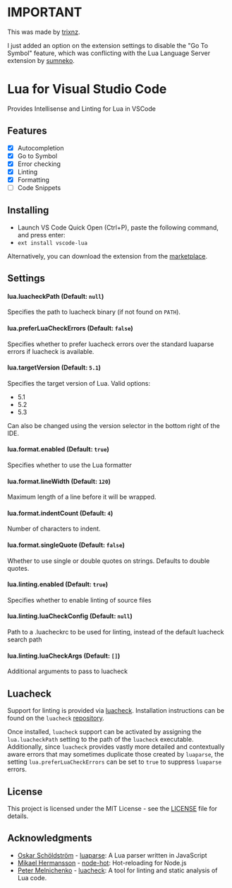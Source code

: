
# IMPORTANT
This was made by [trixnz](https://github.com/trixnz).

I just added an option on the extension settings to disable the "Go To Symbol" feature, which was conflicting with the Lua Language Server extension by [sumneko](https://github.com/sumneko).

# Lua for Visual Studio Code
Provides Intellisense and Linting for Lua in VSCode

## Features
- [x] Autocompletion
- [x] Go to Symbol
- [x] Error checking
- [x] Linting
- [x] Formatting
- [ ] Code Snippets

## Installing
* Launch VS Code Quick Open (Ctrl+P), paste the following command, and press enter:
* `ext install vscode-lua`

Alternatively, you can download the extension from the [marketplace](https://marketplace.visualstudio.com/items?itemName=trixnz.vscode-lua).

## Settings
#### lua.luacheckPath (Default: `null`)
Specifies the path to luacheck binary (if not found on `PATH`).
#### lua.preferLuaCheckErrors (Default: `false`)
Specifies whether to prefer luacheck errors over the standard luaparse errors if luacheck is available.
#### lua.targetVersion (Default: `5.1`)
Specifies the target version of Lua. Valid options:
* 5.1
* 5.2
* 5.3

Can also be changed using the version selector in the bottom right of the IDE.

#### lua.format.enabled (Default: `true`)
Specifies whether to use the Lua formatter
#### lua.format.lineWidth (Default: `120`)
Maximum length of a line before it will be wrapped.
#### lua.format.indentCount (Default: `4`)
Number of characters to indent.
#### lua.format.singleQuote (Default: `false`)
Whether to use single or double quotes on strings. Defaults to double quotes.

#### lua.linting.enabled (Default: `true`)
Specifies whether to enable linting of source files
#### lua.linting.luaCheckConfig (Default: `null`)
Path to a .luacheckrc to be used for linting, instead of the default luacheck search path
#### lua.linting.luaCheckArgs (Default: `[]`)
Additional arguments to pass to luacheck

## Luacheck
Support for linting is provided via [luacheck](https://github.com/mpeterv/luacheck). Installation instructions can be found on the `luacheck` [repository](https://github.com/mpeterv/luacheck#installation).

Once installed, `luacheck` support can be activated by assigning the `lua.luacheckPath` setting to the path of the `luacheck` executable. Additionally, since `luacheck` provides vastly more detailed and contextually aware errors that may sometimes duplicate those created by `luaparse`, the setting `lua.preferLuaCheckErrors` can be set to `true` to suppress `luaparse` errors.

## License

This project is licensed under the MIT License - see the [LICENSE](LICENSE) file for details.

## Acknowledgments
* [Oskar Schöldström](https://github.com/oxyc) - [luaparse](https://github.com/oxyc/luaparse): A Lua parser written in JavaScript
* [Mikael Hermansson](https://github.com/mihe) - [node-hot](https://github.com/mihe/node-hot): Hot-reloading for Node.js
* [Peter Melnichenko](https://github.com/mpeterv) - [luacheck](https://github.com/mpeterv/luacheck): A tool for linting and static analysis of Lua code.
